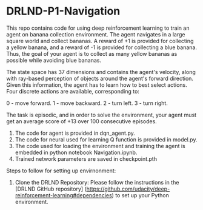 # DRLND-P1-Navigation
This repo contains code for using deep reinforcement learning to train an agent on banana collection environment. The agent navigates in a large square world and collect bananas. A reward of +1 is provided for collecting a yellow banana, and a reward of -1 is provided for collecting a blue banana. Thus, the goal of your agent is to collect as many yellow bananas as possible while avoiding blue bananas.

The state space has 37 dimensions and contains the agent's velocity, along with ray-based perception of objects around the agent's forward direction. Given this information, the agent has to learn how to best select actions. Four discrete actions are available, corresponding to:

0 - move forward.
1 - move backward.
2 - turn left.
3 - turn right.

The task is episodic, and in order to solve the environment, your agent must get an average score of +13 over 100 consecutive episodes.

1) The code for agent is provided in dqn_agent.py. 
2) The code for neural used for learning Q function is provided in model.py. 
3) The code used for loading the environment and training the agent is embedded in python notebook Navigation.ipynb. 
4) Trained network parameters are saved in checkpoint.pth

Steps to follow for setting up envirnonment:

1) Clone the DRLND Repository: Please follow the instructions in the [DRLND GitHub repository] (https://github.com/udacity/deep-reinforcement-learning#dependencies) to set up your Python environment. 
